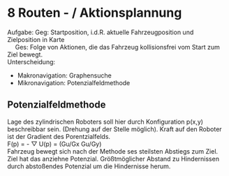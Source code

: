# 8 Routen - / Aktionsplannung
Aufgabe: Geg: Startposition, i.d.R. aktuelle Fahrzeugposition und Zielposition in Karte <br>
&emsp; Ges: Folge von Aktionen, die das Fahrzeug kollisionsfrei vom Start zum Ziel bewegt. <br>
Unterscheidung: 
- Makronavigation: Graphensuche 
- Mikronavigation: Potenzialfeldmethode

##  Potenzialfeldmethode
Lage des zylindrischen Roboters soll hier durch Konfiguration p(x,y) beschreibbar sein. (Drehung auf der Stelle möglich). Kraft auf den Roboter ist der Gradient des Porentzialfelds.<br>
F(p) = - ▽ U(p) = (Gu/Gx Gu/Gy) <br>
Fahrzeug bewegt sich nach der Methode ses steilsten Abstiegs zum Ziel. Ziel hat das anziehne Potenzial. Größtmöglicher Abstand zu Hindernissen durch abstoßendes Potenzial um die Hindernisse herum. <br>
